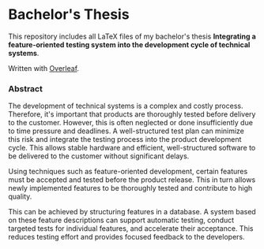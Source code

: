 # Bachelor's Thesis

This repository includes all LaTeX files of my bachelor's thesis **Integrating a feature-oriented testing system into the development cycle of technical systems**. 

Written with [Overleaf](https://www.overleaf.com/).

### Abstract
The development of technical systems is a complex and costly process. Therefore, it's important that products are thoroughly tested before delivery to the customer. However, this is often neglected or done insufficiently due to time pressure and deadlines. A well-structured test plan can minimize this risk and integrate the testing process into the product development cycle. This allows stable hardware and efficient, well-structured software to be delivered to the customer without significant delays.  

Using techniques such as feature-oriented development, certain features must be accepted and tested before the product release. This in turn allows newly implemented features to be thoroughly tested and contribute to high quality.  

This can be achieved by structuring features in a database. A system based on these feature descriptions can support automatic testing, conduct targeted tests for individual features, and accelerate their acceptance. This reduces testing effort and provides focused feedback to the developers.
